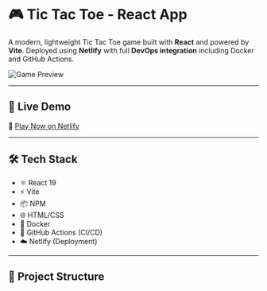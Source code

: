 # 🎮 Tic Tac Toe - React App

A modern, lightweight Tic Tac Toe game built with **React** and powered by **Vite**. Deployed using **Netlify** with full **DevOps integration** including Docker and GitHub Actions.

![Game Preview](https://happy-tic-tac-toe.netlify.app/preview.png) <!-- Replace with actual screenshot if available -->

---

## 🚀 Live Demo

🔗 [Play Now on Netlify](https://happy-tic-tac-toe.netlify.app/)

---

## 🛠 Tech Stack

- ⚛️ React 19
- ⚡ Vite
- 📦 NPM
- 🌐 HTML/CSS
- 🐳 Docker
- 🔁 GitHub Actions (CI/CD)
- ☁️ Netlify (Deployment)

---

## 📁 Project Structure

